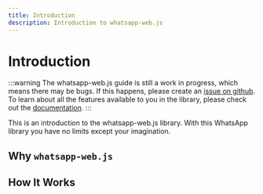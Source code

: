 ```yaml
---
title: Introduction
description: Introduction to whatsapp-web.js
---
```



# Introduction

:::warning
The whatsapp-web.js guide is still a work in progress, which means there may be bugs. If this happens, please create an [issue on github](https://github.com/wwebjs/wwebjs.dev/issues/new). To learn about all the features available to you in the library, please check out the [documentation](https://docs.wwebjs.dev/).
:::

This is an introduction to the whatsapp-web.js library. With this WhatsApp library you have no limits except your imagination.

## Why `whatsapp-web.js`


## How It Works

